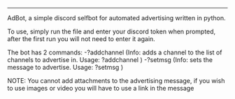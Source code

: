 
___________________________________________

AdBot, a simple discord selfbot for automated advertising written in python.

To use, simply run the file and enter your discord token when prompted, after the first run you will not need to enter it again.

The bot has 2 commands:
  -?addchannel (Info: adds a channel to the list of channels to advertise in. Usage: ?addchannel <channelid>)
  -?setmsg (Info: sets the message to advertise. Usage: ?setmsg <message>)
  
NOTE: You cannot add attachments to the advertising message, if you wish to use images or video you will have to use a link in the message
